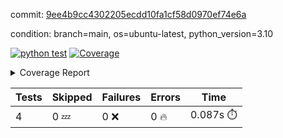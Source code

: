 commit: [9ee4b9cc4302205ecdd10fa1cf58d0970ef74e6a](https://github.com/rcmdnk/python-action-test/tree/9ee4b9cc4302205ecdd10fa1cf58d0970ef74e6a)

condition: branch=main, os=ubuntu-latest, python_version=3.10

[![python test](https://github.com/rcmdnk/python-action-test/actions/workflows/test.yml/badge.svg)](https://github.com/rcmdnk/python-action-test/actions/runs/4289046698)
<a href="https://github.com/rcmdnk/python-action-test/blob/9ee4b9cc4302205ecdd10fa1cf58d0970ef74e6a/README.md"><img alt="Coverage" src="https://img.shields.io/badge/Coverage-93%25-brightgreen.svg" /></a><details><summary>Coverage Report </summary><table><tr><th>File</th><th>Stmts</th><th>Miss</th><th>Cover</th><th>Missing</th></tr><tbody><tr><td colspan="5"><b>src/python_action_test</b></td></tr><tr><td>&nbsp; &nbsp;<a href="https://github.com/rcmdnk/python-action-test/blob/9ee4b9cc4302205ecdd10fa1cf58d0970ef74e6a/src/python_action_test/python_action_test.py">python_action_test.py</a></td><td>11</td><td>1</td><td>91%</td><td><a href="https://github.com/rcmdnk/python-action-test/blob/9ee4b9cc4302205ecdd10fa1cf58d0970ef74e6a/src/python_action_test/python_action_test.py#L15">15</a></td></tr><tr><td><b>TOTAL</b></td><td><b>15</b></td><td><b>1</b></td><td><b>93%</b></td><td>&nbsp;</td></tr></tbody></table></details>

| Tests | Skipped | Failures | Errors | Time |
| ----- | ------- | -------- | -------- | ------------------ |
| 4 | 0 :zzz: | 0 :x: | 0 :fire: | 0.087s :stopwatch: |

